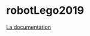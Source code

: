 # robotLego2019
<a target="_blank" href="https://zebest321.github.io/robotLego2019/">La documentation </a>
